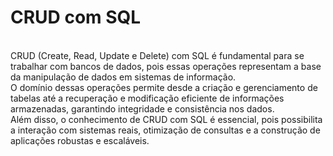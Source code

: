 # CRUD com SQL
</br>
CRUD (Create, Read, Update e Delete) com SQL é fundamental para se trabalhar com bancos de dados, pois essas operações representam a base da manipulação de dados em sistemas de informação.</br>
O domínio dessas operações permite desde a criação e gerenciamento de tabelas até a recuperação e modificação eficiente de informações armazenadas, garantindo integridade e consistência nos dados.</br>
Além disso, o conhecimento de CRUD com SQL é essencial, pois possibilita a interação com sistemas reais, otimização de consultas e a construção de aplicações robustas e escaláveis.</br>
